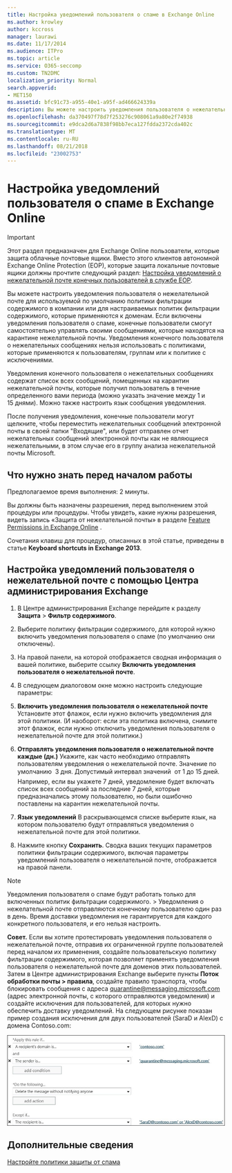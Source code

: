 ```yaml
---
title: Настройка уведомлений пользователя о спаме в Exchange Online
ms.author: krowley
author: kccross
manager: laurawi
ms.date: 11/17/2014
ms.audience: ITPro
ms.topic: article
ms.service: O365-seccomp
ms.custom: TN2DMC
localization_priority: Normal
search.appverid:
- MET150
ms.assetid: bfc91c73-a955-40e1-a95f-ad466624339a
description: Вы можете настроить уведомления пользователя о нежелательной почте для используемой по умолчанию политики фильтрации содержимого в компании или для настраиваемых политик фильтрации содержимого, которые применяются к доменам.
ms.openlocfilehash: da370497f78d7f253276c908061a9a80e2f74938
ms.sourcegitcommit: e9dca2d6a7838f98bb7eca127fdda2372cda402c
ms.translationtype: MT
ms.contentlocale: ru-RU
ms.lasthandoff: 08/21/2018
ms.locfileid: "23002753"
---
```

# <a name="configure-end-user-spam-notifications-in-exchange-online"></a>Настройка уведомлений пользователя о спаме в Exchange Online

> [!IMPORTANT]
> Этот раздел предназначен для Exchange Online пользователи, которые защита облачные почтовые ящики. Вместо этого клиентов автономной Exchange Online Protection (EOP), которые защита локальные почтовые ящики должны прочтите следующий раздел: [Настройка уведомлений о нежелательной почте конечных пользователей в службе EOP](configure-end-user-spam-notifications-in-eop.md). 
  
Вы можете настроить уведомления пользователя о нежелательной почте для используемой по умолчанию политики фильтрации содержимого в компании или для настраиваемых политик фильтрации содержимого, которые применяются к доменам. Если включены уведомления пользователя о спаме, конечные пользователи смогут самостоятельно управлять своими сообщениями, которые находятся на карантине нежелательной почты. Уведомления конечного пользователя о нежелательных сообщениях нельзя использовать с политиками, которые применяются к пользователям, группам или к политике с исключениями.
  
Уведомления конечного пользователя о нежелательных сообщениях содержат список всех сообщений, помещенных на карантин нежелательной почты, которые получил пользователь в течение определенного вами периода (можно указать значение между 1 и 15 днями). Можно также настроить язык сообщения уведомления.
  
После получения уведомления, конечные пользователи могут щелкните, чтобы переместить нежелательных сообщений электронной почты в своей папки "Входящие", или будет отправлен отчет нежелательных сообщений электронной почты как не являющиеся нежелательными, в этом случае его в группу анализа нежелательной почты Microsoft. 
  
## <a name="what-do-you-need-to-know-before-you-begin"></a>Что нужно знать перед началом работы

Предполагаемое время выполнения: 2 минуты.
  
Вы должны быть назначены разрешения, перед выполнением этой процедуры или процедуры. Чтобы увидеть, какие нужны разрешения, видеть запись «Защита от нежелательной почты» в разделе [Feature Permissions in Exchange Online](http://technet.microsoft.com/library/15073ce1-0917-403b-8839-02a2ebc96e16.aspx) . 
  
Сочетания клавиш для процедур, описанных в этой статье, приведены в статье **Keyboard shortcuts in Exchange 2013**.
  
## <a name="use-the-eac-to-configure-end-user-spam-notifications"></a>Настройка уведомлений пользователя о нежелательной почте с помощью Центра администрирования Exchange

1. В Центре администрирования Exchange перейдите к разделу **Защита** \> **Фильтр содержимого**.
    
2. Выберите политику фильтрации содержимого, для которой нужно включить уведомления пользователя о спаме (по умолчанию они отключены).
    
3. На правой панели, на которой отображается сводная информация о вашей политике, выберите ссылку **Включить уведомления пользователя о нежелательной почте**. 
    
4. В следующем диалоговом окне можно настроить следующие параметры:
    
1. **Включить уведомления пользователя о нежелательной почте** Установите этот флажок, если нужно включить уведомления для этой политики. (И наоборот: если эта политика включена, снимите этот флажок, если нужно отключить уведомления пользователя о нежелательной почте для этой политики.) 
    
2. **Отправлять уведомления пользователя о нежелательной почте каждые (дн.)** Укажите, как часто необходимо отправлять пользователям уведомления о нежелательной почте. Значение по умолчанию  3 дня. Допустимый интервал значений  от 1 до 15 дней. Например, если вы укажете 7 дней, уведомление будет включать список всех сообщений за последние 7 дней, которые предназначались этому пользователю, но были ошибочно поставлены на карантин нежелательной почты. 
    
3. **Язык уведомлений** В раскрывающемся списке выберите язык, на котором пользователю будут отправляться уведомления о нежелательной почте для этой политики. 
    
5. Нажмите кнопку **Сохранить**. Сводка ваших текущих параметров политики фильтрации содержимого, включая параметры уведомлений пользователя о нежелательной почте, отображается на правой панели.
    
> [!NOTE]
>  Уведомления пользователя о спаме будут работать только для включенных политик фильтрации содержимого. >  Уведомления о нежелательной почте отправляются конечному пользователю один раз в день. Время доставки уведомления не гарантируется для каждого конкретного пользователя, и его нельзя настроить. 
  
 **Совет.** Если вы хотите протестировать уведомления пользователя о нежелательной почте, отправив их ограниченной группе пользователей перед началом их применения, создайте пользовательскую политику фильтрации содержимого, которая позволяет применять уведомления пользователя о нежелательной почте для доменов этих пользователей. Затем в Центре администрирования Exchange выберите пункты **Поток обработки почты \> правила**, создайте правило транспорта, чтобы блокировать сообщения с адреса quarantine@messaging.microsoft.com (адрес электронной почты, с которого отправляются уведомления) и создайте исключения для пользователей, для которых нужно обеспечить доставку уведомлений. На следующем рисунке показан пример создания исключения для двух пользователей (SaraD и AlexD) с домена Contoso.com: 
  
![Правило транспорта для тестирования уведомлений пользователей о нежелательной почте](media/EOP-ESN-testspecificusers.jpg)
  
## <a name="for-more-information"></a>Дополнительные сведения

[Настройте политики защиты от спама](configure-your-spam-filter-policies.md)
  